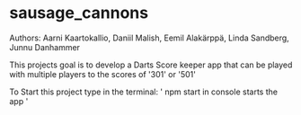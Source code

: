 # sausage_cannons
Authors: 
Aarni Kaartokallio, 
Daniil Malish, 
Eemil Alakärppä, 
Linda Sandberg,
Junnu Danhammer

This projects goal is to develop a Darts Score keeper app that can be played with multiple players to the scores of
'301' or '501'


To Start this project type in the terminal:
' npm start in console starts the app ' 
